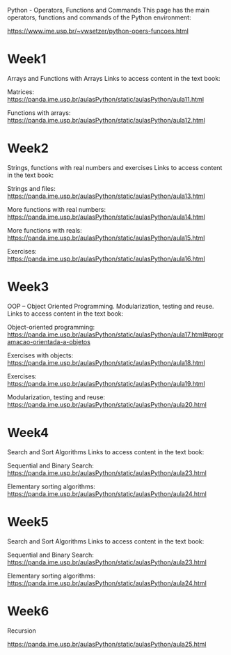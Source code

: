 Python - Operators, Functions and Commands
This page has the main operators, functions and commands of the Python environment:

https://www.ime.usp.br/~vwsetzer/python-opers-funcoes.html

# Week1

Arrays and Functions with Arrays
Links to access content in the text book:

Matrices: https://panda.ime.usp.br/aulasPython/static/aulasPython/aula11.html

Functions with arrays: https://panda.ime.usp.br/aulasPython/static/aulasPython/aula12.html

# Week2

Strings, functions with real numbers and exercises
Links to access content in the text book:

Strings and files: https://panda.ime.usp.br/aulasPython/static/aulasPython/aula13.html

 More functions with real numbers: https://panda.ime.usp.br/aulasPython/static/aulasPython/aula14.html

More functions with reals: https://panda.ime.usp.br/aulasPython/static/aulasPython/aula15.html

Exercises: https://panda.ime.usp.br/aulasPython/static/aulasPython/aula16.html

# Week3

OOP – Object Oriented Programming. Modularization, testing and reuse.
Links to access content in the text book:

Object-oriented programming: https://panda.ime.usp.br/aulasPython/static/aulasPython/aula17.html#programacao-orientada-a-objetos

Exercises with objects: https://panda.ime.usp.br/aulasPython/static/aulasPython/aula18.html

Exercises: https://panda.ime.usp.br/aulasPython/static/aulasPython/aula19.html

Modularization, testing and reuse: https://panda.ime.usp.br/aulasPython/static/aulasPython/aula20.html

# Week4

Search and Sort Algorithms
Links to access content in the text book:

Sequential and Binary Search: https://panda.ime.usp.br/aulasPython/static/aulasPython/aula23.html

Elementary sorting algorithms: https://panda.ime.usp.br/aulasPython/static/aulasPython/aula24.html

# Week5

Search and Sort Algorithms
Links to access content in the text book:

Sequential and Binary Search: https://panda.ime.usp.br/aulasPython/static/aulasPython/aula23.html

Elementary sorting algorithms: https://panda.ime.usp.br/aulasPython/static/aulasPython/aula24.html

# Week6

Recursion

https://panda.ime.usp.br/aulasPython/static/aulasPython/aula25.html